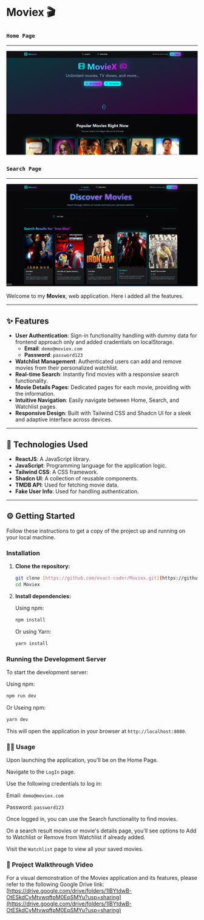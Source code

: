 # Moviex 🎬

### `Home Page`
---
[![Home Page Screenshot](public/HomePage.png)](public/HomePage.png)
### `Search Page`
---
[![Search Page Screenshot](public/SearchPage.png)](public/SearchPage.png)

Welcome to my **Moviex**, web application. Here i added all the features.

---

## ✨ Features

* **User Authentication**: Sign-in functionality handling with dummy data for frontend approach only and added cradentials on localStorage.
    * **Email**: `demo@moviex.com`
    * **Password**: `password123`
* **Watchlist Management**: Authenticated users can add and remove movies from their personalized watchlist.
* **Real-time Search**: Instantly find movies with a responsive search functionality.
* **Movie Details Pages**: Dedicated pages for each movie, providing with the information.
* **Intuitive Navigation**: Easily navigate between Home, Search, and Watchlist pages.
* **Responsive Design**: Built with Tailwind CSS and Shadcn UI for a sleek and adaptive interface across devices.

---

## 🚀 Technologies Used

* **ReactJS**: A JavaScript library.
* **JavaScript**: Programming language for the application logic.
* **Tailwind CSS**: A CSS framework.
* **Shadcn UI**: A collection of reusable components.
* **TMDB API**: Used for fetching movie data.
* **Fake User Info**: Used for handling authentication.

---

## ⚙️ Getting Started

Follow these instructions to get a copy of the project up and running on your local machine.


### Installation

1.  **Clone the repository:**

    ```bash
    git clone [https://github.com/exact-coder/Moviex.git](https://github.com/exact-coder/Moviex.git)
    cd Moviex
    ```

2.  **Install dependencies:**

    Using npm:
    ```bash
    npm install
    ```
    Or using Yarn:
    ```bash
    yarn install
    ```


### Running the Development Server

To start the development server:

Using npm:
```bash
npm run dev
```
Or Useing npm:
```bash
yarn dev
```
This will open the application in your browser at `http://localhost:8080`.

### 🧑‍💻 Usage
Upon launching the application, you'll be on the Home Page.

Navigate to the `LogIn` page.

Use the following  credentials to log in:

Email: `demo@moviex.com`

Password: `password123`

Once logged in, you can use the Search functionality to find movies.

On a search result movies or movie's details page, you'll see options to Add to Watchlist or Remove from Watchlist if already added.

Visit the `Watchlist` page to view all your saved movies.

### 🎥 Project Walkthrough Video
For a visual demonstration of the Moviex application and its features, please refer to the following Google Drive link: [https://drive.google.com/drive/folders/1lBYtdwB-OtESkdCyMtvwqftpM0EpSMYu?usp=sharing](https://drive.google.com/drive/folders/1lBYtdwB-OtESkdCyMtvwqftpM0EpSMYu?usp=sharing)

